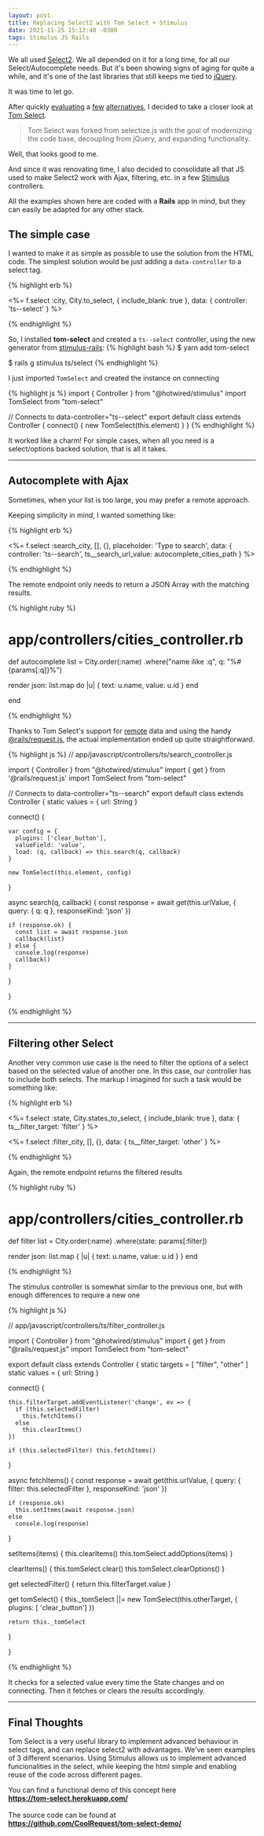 ```yaml
---
layout: post
title: Replacing Select2 with Tom Select + Stimulus
date: 2021-11-25 15:12:40 -0300
tags: Stimulus JS Rails
---
```

We all used [Select2](https://select2.org/). We all depended on it for a long time, for all our Select/Autocomplete needs. But it's been showing signs of aging for quite a while, and it's one of the last libraries that still keeps me tied to [jQuery](https://love2dev.com/blog/jquery-obsolete/).

It was time to let go.

After quickly [evaluating](https://github.com/brianvoe/slim-select) a [few](https://github.com/wolffe/tail.select.js) [alternatives](https://github.com/selectize/selectize.js), I decided to take a closer look at [Tom Select](https://tom-select.js.org/).

> Tom Select was forked from selectize.js with the goal of modernizing the code base, decoupling from jQuery, and expanding functionality.

Well, that looks good to me.

And since it was renovating time, I also decided to consolidate all that JS used to make Select2 work with Ajax, filtering, etc. in a few [Stimulus](https://stimulus.hotwired.dev/) controllers.

<div class="message">
All the examples shown here are coded with a <b>Rails</b> app in mind, but they can easily be adapted for any other stack.
</div>

## The simple case

I wanted to make it as simple as possible to use the solution from the HTML code. The simplest solution would be just adding a `data-controller` to a select tag.

{% highlight erb %}

<%= f.select :city,
              City.to_select,
              { include_blank: true },
              data: {
                controller: 'ts--select'
              } %>

{% endhighlight %}

So, I installed **tom-select** and created a `ts--select` controller, using the new generator from [stimulus-rails](https://github.com/hotwired/stimulus-rails):
{% highlight bash %}
$ yarn add tom-select

$ rails g stimulus ts/select
{% endhighlight %}

I just imported `TomSelect` and created the instance on connecting

{% highlight js %}
import { Controller } from "@hotwired/stimulus"
import TomSelect      from "tom-select"

// Connects to data-controller="ts--select"
export default class extends Controller {
  connect() {
    new TomSelect(this.element)
  }
}
{% endhighlight %}

It worked like a charm! For simple cases, when all you need is a select/options backed solution, that is all it takes.

---
## Autocomplete with Ajax

Sometimes, when your list is too large, you may prefer a remote approach.

Keeping simplicity in mind, I wanted something like:

{% highlight erb %}

<%= f.select :search_city, [], {},
              placeholder: 'Type to search',
              data: {
                controller: 'ts--search',
                ts__search_url_value: autocomplete_cities_path
              } %>

{% endhighlight %}

The remote endpoint only needs to return a JSON Array with the matching results.

{% highlight ruby %}

# app/controllers/cities_controller.rb

def autocomplete
  list = City.order(:name)
             .where("name ilike :q", q: "%#{params[:q]}%")

  render json: list.map do |u|
    {
      text: u.name,
      value: u.id
    }
  end

end

{% endhighlight %}

Thanks to Tom Select's support for [remote](https://tom-select.js.org/examples/remote/) data and using the handy [@rails/request.js](https://github.com/rails/request.js), the actual implementation ended up quite straightforward.


{% highlight js %}
// app/javascript/controllers/ts/search_controller.js

import { Controller } from "@hotwired/stimulus"
import { get }        from '@rails/request.js'
import TomSelect      from "tom-select"

// Connects to data-controller="ts--search"
export default class extends Controller {
  static values = { url: String }

  connect() {

    var config = {
      plugins: ['clear_button'],
      valueField: 'value',
      load: (q, callback) => this.search(q, callback)
    }

    new TomSelect(this.element, config)
  }

  async search(q, callback) {
    const response = await get(this.urlValue, {
      query: { q: q },
      responseKind: 'json'
    })

    if (response.ok) {
      const list = await response.json
      callback(list)
    } else {
      console.log(response)
      callback()
    }
  }

}

{% endhighlight %}

---

## Filtering other Select

Another very common use case is the need to filter the options of a select based on the selected value of another one. In this case, our controller has to include both selects. The markup I imagined for such a task would be something like:

{% highlight erb %}
<div data-controller="ts--filter"
     data-ts--filter-url-value="<%= filter_cities_path %>">

  <%= f.select :state,
                City.states_to_select,
                { include_blank: true },
                data: {
                  ts__filter_target: 'filter'
                } %>

  <%= f.select :filter_city, [], {},
                data: {
                  ts__filter_target: 'other'
                } %>

</div>
{% endhighlight %}

Again, the remote endpoint returns the filtered results

{% highlight ruby %}

# app/controllers/cities_controller.rb

def filter
  list = City.order(:name)
             .where(state: params[:filter])

  render json: list.map { |u| { text: u.name, value: u.id } }
end

{% endhighlight %}

The stimulus controller is somewhat similar to the previous one, but with enough differences to require a new one

{% highlight js %}

// app/javascript/controllers/ts/filter_controller.js

import { Controller } from "@hotwired/stimulus"
import { get }        from "@rails/request.js"
import TomSelect      from "tom-select"

export default class extends Controller {
  static targets = [ "filter", "other" ]
  static values  = { url: String }

  connect() {

    this.filterTarget.addEventListener('change', ev => {
      if (this.selectedFilter)
        this.fetchItems()
      else
        this.clearItems()
    })

    if (this.selectedFilter) this.fetchItems()
  }

  async fetchItems() {
    const response = await get(this.urlValue, {
      query: { filter: this.selectedFilter },
      responseKind: 'json'
    })

    if (response.ok)
      this.setItems(await response.json)
    else
      console.log(response)
  }

  setItems(items) {
    this.clearItems()
    this.tomSelect.addOptions(items)
  }

  clearItems() {
    this.tomSelect.clear()
    this.tomSelect.clearOptions()
  }

  get selectedFilter() {
    return this.filterTarget.value
  }

  get tomSelect() {
    this._tomSelect ||= new TomSelect(this.otherTarget, {
      plugins: [ 'clear_button']
    })

    return this._tomSelect
  }

}

{% endhighlight %}

It checks for a selected value every time the State changes and on connecting. Then it fetches or clears the results accordingly.

---
## Final Thoughts

Tom Select is a very useful library to implement advanced behaviour in select tags, and can replace select2 with advantages. We've seen examples of 3 different scenarios. Using Stimulus allows us to implement advanced funcionalities in the select, while keeping the html simple and enabling reuse of the code across different pages.

<div class="message">
  You can find a functional demo of this concept here <br><b><a href="https://tom-select.herokuapp.com/">https://tom-select.herokuapp.com/</a></b>
  <br><br>
  The source code can be found at <br><b><a href="https://github.com/CoolRequest/tom-select-demo/">https://github.com/CoolRequest/tom-select-demo/</a></b>
</div>